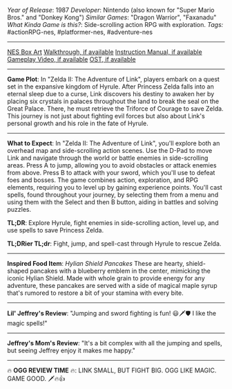 *Year of Release*: 1987
*Developer*: Nintendo (also known for "Super Mario Bros." and "Donkey Kong")
*Similar Games*: "Dragon Warrior", "Faxanadu"
*What Kinda Game is this?*: Side-scrolling action RPG with exploration.
*Tags:* #actionRPG-nes, #platformer-nes, #adventure-nes

---
[NES Box Art](https://www.google.com/search?tbm=isch&q=NES+Box+Art+Zelda+2+The+Adventure+of+Link) 
[Walkthrough, if available](https://www.google.com/search?q=Walkthrough+Zelda+2+The+Adventure+of+Link)
[Instruction Manual, if available](https://www.google.com/search?q=NES+Instruction+Manual+Zelda+2+The+Adventure+of+Link)
[Gameplay Video, if available](https://www.youtube.com/results?search_query=gameplay+NES+Zelda+2+The+Adventure+of+Link) 
[OST, if available](https://www.youtube.com/results?search_query=Zelda+2+The+Adventure+of+Link+OST)

- - -
**Game Plot**:
In "Zelda II: The Adventure of Link", players embark on a quest set in the expansive kingdom of Hyrule. After Princess Zelda falls into an eternal sleep due to a curse, Link discovers his destiny to awaken her by placing six crystals in palaces throughout the land to break the seal on the Great Palace. There, he must retrieve the Triforce of Courage to save Zelda. This journey is not just about fighting evil forces but also about Link's personal growth and his role in the fate of Hyrule.

- - -
**What to Expect**: 
In "Zelda II: The Adventure of Link", you'll explore both an overhead map and side-scrolling action scenes. Use the D-Pad to move Link and navigate through the world or battle enemies in side-scrolling areas. Press A to jump, allowing you to avoid obstacles or attack enemies from above. Press B to attack with your sword, which you'll use to defeat foes and bosses. The game combines action, exploration, and RPG elements, requiring you to level up by gaining experience points. You'll cast spells, found throughout your journey, by selecting them from a menu and using them with the Select and then B button, aiding in battles and solving puzzles.

**TL;DR**:
Explore Hyrule, fight enemies in side-scrolling action, level up, and use spells to save Princess Zelda.

**TL;DRier TL;dr**: 
Fight, jump, and spell-cast through Hyrule to rescue Zelda.

---
**Inspired Food Item**: *Hylian Shield Pancakes*
These are hearty, shield-shaped pancakes with a blueberry emblem in the center, mimicking the iconic Hylian Shield. Made with whole grain to provide energy for any adventure, these pancakes are served with a side of magical maple syrup that's rumored to restore a bit of your stamina with every bite.

---
**Lil' Jeffrey's Review**: "Jumping and sword fighting is fun! 😃🗡️🛡️ I like the magic spells!"

---
**Jeffrey's Mom's Review**: "It's a bit complex with all the jumping and spells, but seeing Jeffrey enjoy it makes me happy."

---
🔥 **OGG REVIEW TIME** 🔥: LINK SMALL, BUT FIGHT BIG. OGG LIKE MAGIC. GAME GOOD. 🗡️🔥👍